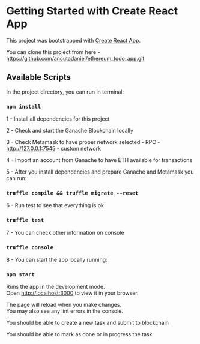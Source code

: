 # Getting Started with Create React App

This project was bootstrapped with [Create React App](https://github.com/facebook/create-react-app).

You can clone this project from here - https://github.com/ancutadaniel/ethereum_todo_app.git

## Available Scripts

In the project directory, you can run in terminal:

### `npm install`

1 - Install all dependencies for this project

2 - Check and start the Ganache Blockchain locally

3 - Check Metamask to have proper network selected - RPC - http://127.0.0.1:7545 - custom network

4 - Import an account from Ganache to have ETH available for transactions

5 - After you install dependencies and prepare Ganache and Metamask you can run:

### `truffle compile && truffle migrate --reset`

6 - Run test to see that everything is ok

### `truffle test`

7 - You can check other information on console

### `truffle console`

8 - You can start the app locally running:

### `npm start`

Runs the app in the development mode.\
Open [http://localhost:3000](http://localhost:3000) to view it in your browser.

The page will reload when you make changes.\
You may also see any lint errors in the console.

You should be able to create a new task and submit to blockchain

You should be able to mark as done or in progress the task
